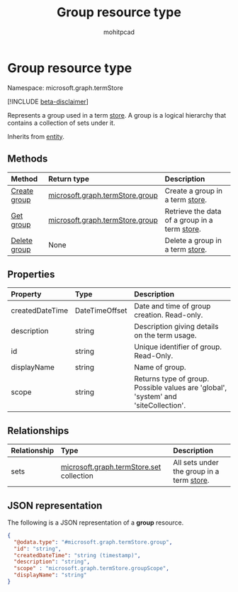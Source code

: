 ﻿---
author: mohitpcad
title: Group resource type
doc_type: "resourcePageType"
description: "Represents a group used in a term store."
localization_priority: Normal
ms.prod: "Sharepoint"
---

# Group resource type

Namespace: microsoft.graph.termStore

[!INCLUDE [beta-disclaimer](../../includes/beta-disclaimer.md)]

Represents a group used in a term [store](../resources/termstore-store.md). A group is a logical hierarchy that contains a collection of sets under it. 

Inherits from [entity](../resources/entity.md).

## Methods

| Method                                           | Return type                       | Description                                     |
| :----------------------------------------------- | :-------------------------------- | :---------------------------------------------- |
| [Create group](../api/termstore-group-post.md)   | [microsoft.graph.termStore.group] | Create a group in a term [store].               |
| [Get group](../api/termstore-store-get-group.md) | [microsoft.graph.termStore.group] | Retrieve the data of a group in a term [store]. |
| [Delete group](../api/termstore-group-delete.md) | None                              | Delete a group in a term [store].               |

## Properties

| Property        | Type           | Description                                                                         |
| :-------------- | :------------- | :---------------------------------------------------------------------------------- |
| createdDateTime | DateTimeOffset | Date and time of group creation. Read-only.                                         |
| description     | string         | Description giving details on the term usage.                                       |
| id              | string         | Unique identifier of group. Read-Only.                                              |
| displayName     | string         | Name of group.                                                                      |
| scope           | string         | Returns type of group. Possible values are 'global', 'system' and 'siteCollection'. |

## Relationships

| Relationship | Type                                         | Description                                 |
| :----------- | :------------------------------------------- | :------------------------------------------ |
| sets         | [microsoft.graph.termStore.set][] collection | All sets under the group in a term [store]. |

## JSON representation

The following is a JSON representation of a **group** resource.

<!-- {
  "blockType": "resource",
  "keyProperty": "id",
  "@odata.type": "microsoft.graph.termStore.group",
  "baseType": "microsoft.graph.entity",
  "openType": false
}
-->

```json
{
  "@odata.type": "#microsoft.graph.termStore.group",
  "id": "string",
  "createdDateTime": "string (timestamp)",
  "description": "string",
  "scope" : "microsoft.graph.termStore.groupScope",
  "displayName": "string" 
}
```

[identitySet]: identitySet.md
[microsoft.graph.termStore.set]: termstore-set.md
[microsoft.graph.termStore.group]: termstore-group.md
[microsoft.graph.termStore.store]: termstore-store.md
[store]: ../resources/termstore-store.md
[group]: ../resources/termstore-group.md
[set]: ../resources/termstore-set.md

<!--
{
  "type": "#page.annotation",
  "description": "TermGroup is the entity used for managing permissions for the termSets in termStore",
  "keywords": "termGroup,facet,resource",
  "section": "documentation",
  "tocPath": "TermGroup",
  "tocBookmarks": {
    "Resources/termStore.group": "#"
  },
  "suppressions": []
}
-->
